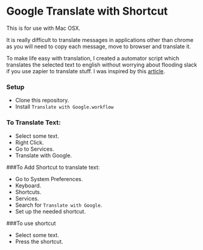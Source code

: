 # Google Translate with Shortcut

This is for use with Mac OSX.
 
It is really difficult to translate messages in applications other than chrome as you will need to copy each message, move to browser and translate it.

To make life easy with translation, I created a automator script which translates the selected text to english without worrying about flooding slack if you use zapier to translate stuff. I was inspired by this [article](https://filipmolcik.com/right-click-to-translate-with-google-translator/).

### Setup
- Clone this repository.
- Install `Translate with Google.workflow`

### To Translate Text:
- Select some text.
- Right Click.
- Go to Services.
- Translate with Google.

###To Add Shortcut to translate text:
- Go to System Preferences.
- Keyboard.
- Shortcuts.
- Services.
- Search for `Translate with Google`.
- Set up the needed shortcut.

###To use shortcut
- Select some text.
- Press the shortcut.
